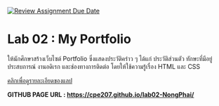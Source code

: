[![Review Assignment Due Date](https://classroom.github.com/assets/deadline-readme-button-24ddc0f5d75046c5622901739e7c5dd533143b0c8e959d652212380cedb1ea36.svg)](https://classroom.github.com/a/sdSmclLW)

# Lab 02 : My Portfolio

ให้นักศึกษาสร้างเว็บไซต์ Portfolio ซึ่งแสดงประวัติคร่าว ๆ ได้แก่ ประวัติส่วนตัว ทักษะที่มีอยู่ ประสบการณ์ งานอดิเรก และช่องทางการติดต่อ โดยให้ใช้ความรู้เรื่อง HTML และ CSS

[คลิกเพื่อดูรายละเอียดของแลป](https://o365cmu-my.sharepoint.com/:b:/g/personal/chayanin_s_cmu_ac_th1/Ea0LeRxESQhFiGTZ4j5p0y0BhZHQ2h_dICj7xA9_t1NPzQ?e=sUkdBA)

<strong>GITHUB PAGE URL : https://cpe207.github.io/lab02-NongPhai/</strong>
